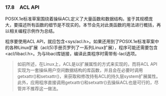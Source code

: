 ### 17.8　ACL API

POSIX.1e标准草案围绕着操纵ACL定义了大量函数和数据结构。鉴于其规模庞大，要描述所有函数的细节是不现实的。本节会先对此类函数的用法进行概括，再以相关编程示例作为总结。

程序要使用ACL API，就应包含<sys/acl.h>。如果还用到了POSIX.1e标准草案中的各种Linux扩展（acl(5)手册页罗列了一系列Linux扩展），程序可能还需要包含<acl/libacl.h>。为与libacl库链接，编译此类程序时需带有-lacl选项。

> 如前所述，在Linux上，ACL是以扩展属性的方式来实现的，而将ACL API实现为一套操纵用户空间数据结构的库函数，并且会在必要时调用getxattr()和setxattr()，来获取和修改持有ACL的持久层system扩展属性。此外，应用程序直接调用getxattr()和setxattr()去操纵ACL也是可行的，尽管并不推荐这一做法。

